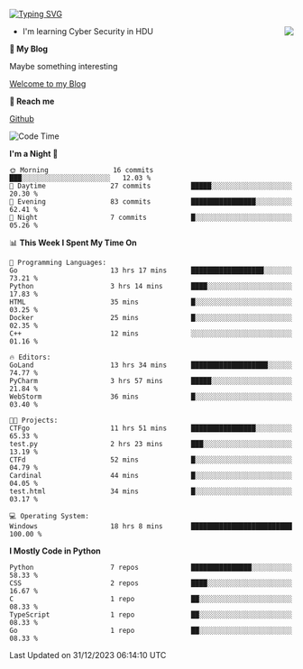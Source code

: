 [![Typing SVG](https://readme-typing-svg.herokuapp.com?font=Fira+Code&pause=1000&random=false&width=450&height=60&lines=Hello+%F0%9F%91%8B%F0%9F%8F%BB;I'm+JBNRZ)](https://git.io/typing-svg)

<a href="#">
  <img align="right" src="https://github-readme-stats.vercel.app/api?username=JBNRZ&show_icons=true&bg_color=15,f2f7fd,E0EAFC" />
</a>

- I'm learning Cyber Security in HDU

 **🌱 My Blog**

Maybe something interesting

[Welcome to my Blog](https://jbnrz.com.cn/)

 **💬 Reach me** 

[Github](https://github.com/JBNRZ)


<!--START_SECTION:waka-->
![Code Time](http://img.shields.io/badge/Code%20Time-243%20hrs%207%20mins-blue)

**I'm a Night 🦉** 

```text
🌞 Morning                16 commits          ███░░░░░░░░░░░░░░░░░░░░░░   12.03 % 
🌆 Daytime                27 commits          █████░░░░░░░░░░░░░░░░░░░░   20.30 % 
🌃 Evening                83 commits          ████████████████░░░░░░░░░   62.41 % 
🌙 Night                  7 commits           █░░░░░░░░░░░░░░░░░░░░░░░░   05.26 % 
```


📊 **This Week I Spent My Time On** 

```text
💬 Programming Languages: 
Go                       13 hrs 17 mins      ██████████████████░░░░░░░   73.21 % 
Python                   3 hrs 14 mins       ████░░░░░░░░░░░░░░░░░░░░░   17.83 % 
HTML                     35 mins             █░░░░░░░░░░░░░░░░░░░░░░░░   03.25 % 
Docker                   25 mins             █░░░░░░░░░░░░░░░░░░░░░░░░   02.35 % 
C++                      12 mins             ░░░░░░░░░░░░░░░░░░░░░░░░░   01.16 % 

🔥 Editors: 
GoLand                   13 hrs 34 mins      ███████████████████░░░░░░   74.77 % 
PyCharm                  3 hrs 57 mins       █████░░░░░░░░░░░░░░░░░░░░   21.84 % 
WebStorm                 36 mins             █░░░░░░░░░░░░░░░░░░░░░░░░   03.40 % 

🐱‍💻 Projects: 
CTFgo                    11 hrs 51 mins      ████████████████░░░░░░░░░   65.33 % 
test.py                  2 hrs 23 mins       ███░░░░░░░░░░░░░░░░░░░░░░   13.19 % 
CTFd                     52 mins             █░░░░░░░░░░░░░░░░░░░░░░░░   04.79 % 
Cardinal                 44 mins             █░░░░░░░░░░░░░░░░░░░░░░░░   04.05 % 
test.html                34 mins             █░░░░░░░░░░░░░░░░░░░░░░░░   03.17 % 

💻 Operating System: 
Windows                  18 hrs 8 mins       █████████████████████████   100.00 % 
```

**I Mostly Code in Python** 

```text
Python                   7 repos             ███████████████░░░░░░░░░░   58.33 % 
CSS                      2 repos             ████░░░░░░░░░░░░░░░░░░░░░   16.67 % 
C                        1 repo              ██░░░░░░░░░░░░░░░░░░░░░░░   08.33 % 
TypeScript               1 repo              ██░░░░░░░░░░░░░░░░░░░░░░░   08.33 % 
Go                       1 repo              ██░░░░░░░░░░░░░░░░░░░░░░░   08.33 % 
```




 Last Updated on 31/12/2023 06:14:10 UTC
<!--END_SECTION:waka-->
